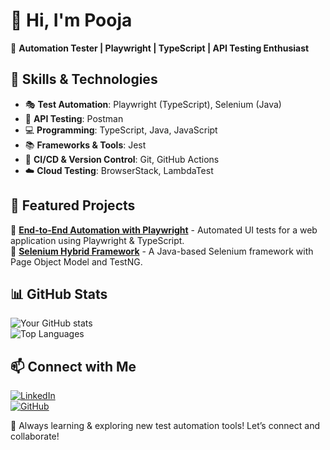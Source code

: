 # 👋 Hi, I'm Pooja
🚀 **Automation Tester | Playwright | TypeScript | API Testing Enthusiast**  

## 🔧 Skills & Technologies  
- 🎭 **Test Automation**: Playwright (TypeScript), Selenium (Java)  
- 🔄 **API Testing**: Postman
- 💻 **Programming**: TypeScript, Java, JavaScript  
- 📚 **Frameworks & Tools**: Jest
- 🔧 **CI/CD & Version Control**: Git, GitHub Actions
- ☁️ **Cloud Testing**: BrowserStack, LambdaTest  

## 📂 Featured Projects  
🔹 [**End-to-End Automation with Playwright**](https://github.com/yourusername/playwright-e2e) - Automated UI tests for a web application using Playwright & TypeScript.  
🔹 [**Selenium Hybrid Framework**](https://github.com/yourusername/selenium-framework) - A Java-based Selenium framework with Page Object Model and TestNG.  

## 📊 GitHub Stats  
![Your GitHub stats](https://github-readme-stats.vercel.app/api?username=yourusername&show_icons=true&theme=radical)  
![Top Languages](https://github-readme-stats.vercel.app/api/top-langs/?username=yourusername&layout=compact&theme=radical)  

## 📫 Connect with Me  
[![LinkedIn](https://img.shields.io/badge/LinkedIn-Profile-blue?style=flat&logo=linkedin)](https://linkedin.com/in/yourprofile)  
[![GitHub](https://img.shields.io/badge/GitHub-Profile-black?style=flat&logo=github)](https://github.com/yourusername)  

🚀 Always learning & exploring new test automation tools! Let’s connect and collaborate!  
